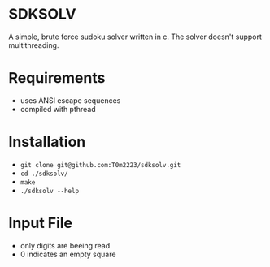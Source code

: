 # SDKSOLV
A simple, brute force sudoku solver written in c. The solver doesn't support multithreading.

# Requirements
- uses ANSI escape sequences
- compiled with pthread

# Installation
- `git clone git@github.com:T0m2223/sdksolv.git`
- `cd ./sdksolv/`
- `make`
- `./sdksolv --help`

# Input File
- only digits are beeing read
- 0 indicates an empty square
